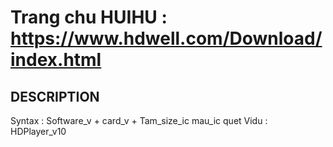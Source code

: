 # Trang chu HUIHU : https://www.hdwell.com/Download/index.html


## DESCRIPTION
Syntax : Software_v + card_v + Tam_size_ic mau_ic quet
Vidu : HDPlayer_v10
